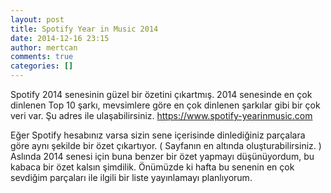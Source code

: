```yaml
---
layout: post
title: Spotify Year in Music 2014
date: 2014-12-16 23:15
author: mertcan
comments: true
categories: []
---
```

Spotify 2014 senesinin güzel bir özetini çıkartmış. 2014 senesinde en çok dinlenen Top 10 şarkı, mevsimlere göre en çok dinlenen şarkılar gibi bir çok veri var. Şu adres ile ulaşabilirsiniz. <a title="Year in Music 2014" href="https://www.spotify-yearinmusic.com" target="_blank">https://www.spotify-yearinmusic.com</a>

Eğer Spotify hesabınız varsa sizin sene içerisinde dinlediğiniz parçalara göre aynı şekilde bir özet çıkartıyor. ( Sayfanın en altında oluşturabilirsiniz. ) Aslında 2014 senesi için buna benzer bir özet yapmayı düşünüyordum, bu kabaca bir özet kalsın şimdilik. Önümüzde ki hafta bu senenin en çok sevdiğim parçaları ile ilgili bir liste yayınlamayı planlıyorum.

&nbsp;
